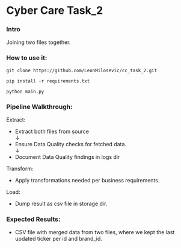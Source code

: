 # Cyber Care Task_2

### Intro

Joining two files together.

### How to use it:

```
git clone https://github.com/LeonMilosevic/cc_task_2.git
```

```
pip install -r requirements.txt
```

```
python main.py
```

### Pipeline Walkthrough:

Extract:

- Extract both files from source<br />
&darr;
- Ensure Data Quality checks for fetched data.<br />
&darr;
- Document Data Quality findings in logs dir<br />

Transform:

- Apply transformations needed per business requirements.<br />

Load:
- Dump result as csv file in storage dir. <br />

### Expected Results:

- CSV file with merged data from two files, where we kept the last updated ticker per id and brand_id.
